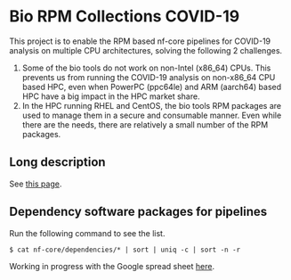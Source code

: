 # Bio RPM Collections COVID-19

This project is to enable the RPM based nf-core pipelines for COVID-19 analysis on multiple CPU architectures, solving the following 2 challenges.

1. Some of the bio tools do not work on non-Intel (x86_64) CPUs. This prevents us from running the COVID-19 analysis on non-x86_64 CPU based HPC, even when PowerPC (ppc64le) and ARM (aarch64) based HPC have a big impact in the HPC market share.
2. In the HPC running RHEL and CentOS, the bio tools RPM packages are used to manage them in a secure and consumable manner. Even while there are the needs, there are relatively a small number of the RPM packages.

## Long description

See [this page](doc/long_description.md).

## Dependency software packages for pipelines

Run the following command to see the list.

```
$ cat nf-core/dependencies/* | sort | uniq -c | sort -n -r
```

Working in progress with the Google spread sheet [here](https://docs.google.com/spreadsheets/d/1tApLhVqxRZ2VOuMH_aPUgFENQJfbLlB_PFH_Ah_q7hM/edit?usp=sharing).
